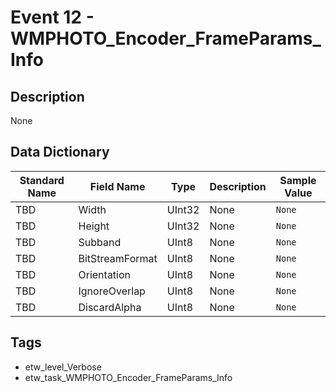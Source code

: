 # Event 12 - WMPHOTO_Encoder_FrameParams_Info

## Description
None

## Data Dictionary
|Standard Name|Field Name|Type|Description|Sample Value|
|---|---|---|---|---|
|TBD|Width|UInt32|None|`None`|
|TBD|Height|UInt32|None|`None`|
|TBD|Subband|UInt8|None|`None`|
|TBD|BitStreamFormat|UInt8|None|`None`|
|TBD|Orientation|UInt8|None|`None`|
|TBD|IgnoreOverlap|UInt8|None|`None`|
|TBD|DiscardAlpha|UInt8|None|`None`|

## Tags
* etw_level_Verbose
* etw_task_WMPHOTO_Encoder_FrameParams_Info